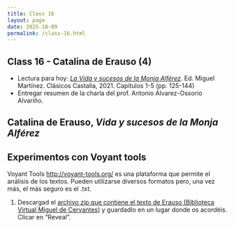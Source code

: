 ```yaml
---
title: Class 16
layout: page
date: 2025-10-09
permalink: /class-16.html
---
```


## Class 16 - Catalina de Erauso (4)

- Lectura para hoy: [*La Vida y sucesos de la Monja Alférez*](https://www.courses.miami.edu/ultra/courses/_665635_1/cl/outline). Ed. Miguel Martínez. Clásicos Castalia, 2021. Capítulos 1-5 (pp. 125-144)
- Entregar resumen de la charla del prof. Antonio Álvarez-Ossorio Alvariño. 

## Catalina de Erauso, *Vida y sucesos de la Monja Alférez*


## Experimentos con Voyant tools 

Voyant Tools <http://voyant-tools.org/> es una plataforma que permite el análisis de los textos. Pueden utilizarse diversos formatos pero, una vez más, el más seguro es el .txt. 

1. Descargad el [archivo zip que contiene el texto de Erauso (Biblioteca Virtual Miguel de Cervantes)](https://github.com/dh-miami/SPA_410_Fall25/raw/refs/heads/main/_posts/Proyecto3_Erauso/Erauso.zip) y guardadlo en un lugar donde os acordéis. Clicar en “Reveal”.


